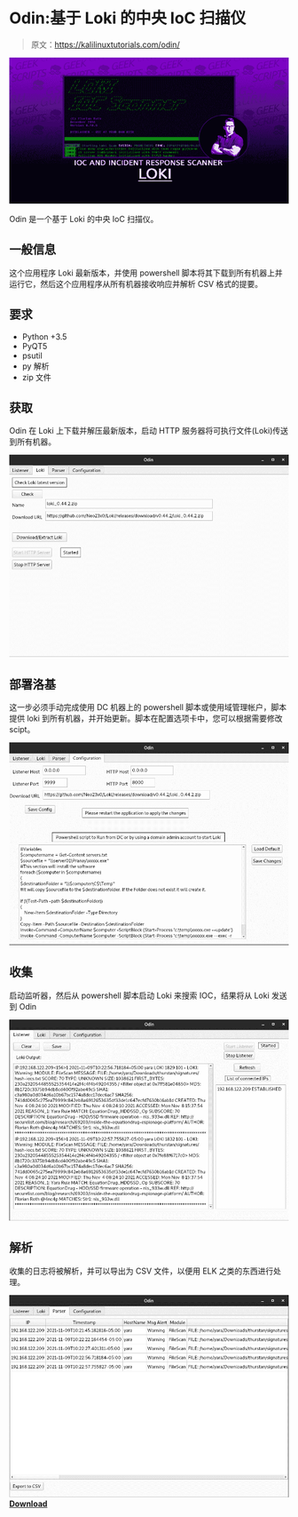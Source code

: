# Odin:基于 Loki 的中央 IoC 扫描仪

> 原文：<https://kalilinuxtutorials.com/odin/>

[![](img//bcb027aefcb47bca6d006319d0a73af3.png)](https://blogger.googleusercontent.com/img/b/R29vZ2xl/AVvXsEgLGGObk1hf4WYK70pKarxIJfW0qsk95x917J6hy0a_q45jSFQI7Y8KVSbWyCIxKO3PaEk-amH3nX_1tlLRT1f3HwLS410sLy8wsmVNtfuqDuHD066ATtGiwtppblvGOwn7aWb5K4ISaYZ48Chgv2CuVjH7XijbUlwIrz87tHM1WQMMGiQzvHfkeCNR/s728/Loki-Simple-IOC-and-Incident-Response-Scanner-%20(1).png)

Odin 是一个基于 Loki 的中央 IoC 扫描仪。

## 一般信息

这个应用程序 Loki 最新版本，并使用 powershell 脚本将其下载到所有机器上并运行它，然后这个应用程序从所有机器接收响应并解析 CSV 格式的提要。

## 要求

*   Python +3.5
*   PyQT5
*   psutil
*   py 解析
*   zip 文件

## 获取

Odin 在 Loki 上下载并解压最新版本，启动 HTTP 服务器将可执行文件(Loki)传送到所有机器。

![](img//dee64b111f9008389f2b81119763a2d6.png)

## 部署洛基

这一步必须手动完成使用 DC 机器上的 powershell 脚本或使用域管理帐户，脚本提供 loki 到所有机器，并开始更新。脚本在配置选项卡中，您可以根据需要修改 scipt。

![](img//4f0cfede5ba22276b460286a30cab442.png)

## 收集

启动监听器，然后从 powershell 脚本启动 Loki 来搜索 IOC，结果将从 Loki 发送到 Odin

![](img//61dd9906b4f94a75ce884b56277f9fc9.png)

## 解析

收集的日志将被解析，并可以导出为 CSV 文件，以便用 ELK 之类的东西进行处理。

![](img//ee30f9f01ceb0e42139dc018f81d4d3f.png)[**Download**](https://github.com/Hamza-Megahed/odin)